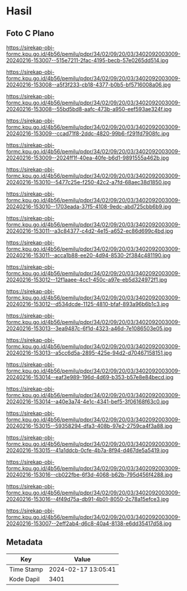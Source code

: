# Hasil

## Foto C Plano

https://sirekap-obj-formc.kpu.go.id/4b56/pemilu/pdpr/34/02/09/20/03/3402092003009-20240216-153007--515e7211-2fac-4195-becb-57e0265dd514.jpg

https://sirekap-obj-formc.kpu.go.id/4b56/pemilu/pdpr/34/02/09/20/03/3402092003009-20240216-153008--a5f3f233-cb18-4377-b0b5-bf5716008a06.jpg

https://sirekap-obj-formc.kpu.go.id/4b56/pemilu/pdpr/34/02/09/20/03/3402092003009-20240216-153008--55bd5bd8-aafc-473b-a950-eef593ae324f.jpg

https://sirekap-obj-formc.kpu.go.id/4b56/pemilu/pdpr/34/02/09/20/03/3402092003009-20240216-153009--ccad71f8-2ddc-4820-99b6-f291fd7908fc.jpg

https://sirekap-obj-formc.kpu.go.id/4b56/pemilu/pdpr/34/02/09/20/03/3402092003009-20240216-153009--2024ff1f-40ea-40fe-b6d1-9891555a462b.jpg

https://sirekap-obj-formc.kpu.go.id/4b56/pemilu/pdpr/34/02/09/20/03/3402092003009-20240216-153010--5477c25e-f250-42c2-a7fd-68aec38d1850.jpg

https://sirekap-obj-formc.kpu.go.id/4b56/pemilu/pdpr/34/02/09/20/03/3402092003009-20240216-153010--1703eada-37f5-4108-9edc-abd725cbb6b9.jpg

https://sirekap-obj-formc.kpu.go.id/4b56/pemilu/pdpr/34/02/09/20/03/3402092003009-20240216-153011--a3c84377-c4d2-4e15-a652-ec86d699c4bd.jpg

https://sirekap-obj-formc.kpu.go.id/4b56/pemilu/pdpr/34/02/09/20/03/3402092003009-20240216-153011--acca1b88-ee20-4d94-8530-2f384c481190.jpg

https://sirekap-obj-formc.kpu.go.id/4b56/pemilu/pdpr/34/02/09/20/03/3402092003009-20240216-153012--12f1aaee-4cc1-450c-a97e-eb5d324972f1.jpg

https://sirekap-obj-formc.kpu.go.id/4b56/pemilu/pdpr/34/02/09/20/03/3402092003009-20240216-153012--d534dcde-1125-4810-bfaf-893a96b6b1c3.jpg

https://sirekap-obj-formc.kpu.go.id/4b56/pemilu/pdpr/34/02/09/20/03/3402092003009-20240216-153013--3ea9487c-6f1d-4323-a46d-7e1086503e05.jpg

https://sirekap-obj-formc.kpu.go.id/4b56/pemilu/pdpr/34/02/09/20/03/3402092003009-20240216-153013--a5cc6d5a-2895-425e-94d2-d70467158151.jpg

https://sirekap-obj-formc.kpu.go.id/4b56/pemilu/pdpr/34/02/09/20/03/3402092003009-20240216-153014--eaf3e989-196d-4d69-b353-b57e8e84becd.jpg

https://sirekap-obj-formc.kpu.go.id/4b56/pemilu/pdpr/34/02/09/20/03/3402092003009-20240216-153014--a40e3a74-4e1c-4341-bef5-3f06168f63c0.jpg

https://sirekap-obj-formc.kpu.go.id/4b56/pemilu/pdpr/34/02/09/20/03/3402092003009-20240216-153015--59358294-dfa3-408b-97e2-2759ca4f3a88.jpg

https://sirekap-obj-formc.kpu.go.id/4b56/pemilu/pdpr/34/02/09/20/03/3402092003009-20240216-153015--41a1ddcb-0cfe-4b7a-8f94-d467de5a5419.jpg

https://sirekap-obj-formc.kpu.go.id/4b56/pemilu/pdpr/34/02/09/20/03/3402092003009-20240216-153016--cb022fbe-6f3d-4068-b62b-795d456f4288.jpg

https://sirekap-obj-formc.kpu.go.id/4b56/pemilu/pdpr/34/02/09/20/03/3402092003009-20240216-153016--4f49d75a-db91-4b01-8050-2c78a15efce3.jpg

https://sirekap-obj-formc.kpu.go.id/4b56/pemilu/pdpr/34/02/09/20/03/3402092003009-20240216-153007--2eff2ab4-d6c8-40a4-8138-e6dd35417d58.jpg


## Metadata

| Key        | Value               |
| ---------- | ------------------- |
| Time Stamp | 2024-02-17 13:05:41 |
| Kode Dapil | 3401                |



